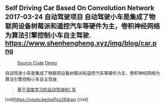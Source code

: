 Self Driving Car Based On Convolution Network
2017-03-24
自动驾驶项目
自动驾驶小车是集成了物联网设备树莓派和遥控汽车等硬件为主，卷积神经网络为算法引擎控制小车自主驾驶.
https://www.shenhengheng.xyz/img/blog/car.png
---
><a class="btn btn-primary" target="_blank" href=""><span class="fa fa-github fa-lg fa-fw"></span> Source Code</a>
><a class="btn btn-primary" target="_blank" href=""><span class="fa fa-paper-plane fa-lg fa-fw"></span> Demo</a>

自动驾驶小车是集成了物联网设备树莓派和遥控汽车等硬件为主，卷积神经网络为算法引擎控制小车自主驾驶.



><a class="btn btn-primary" target="_blank" href="https://youtu.be/poPoz264rpo"><span class="fa fa-youtube fa-lg fa-fw"></span>基于深度学习的自动驾驶RC 车</a>

[vid]https://youtu.be/poPoz264rpo [/vid]
